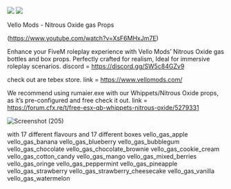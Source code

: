 ![](https://img.shields.io/github/contributors/Vello-Mods/vello_gas?logo=github)
![](https://img.shields.io/github/v/release/Vello-Mods/vello_gas?logo=github)

Vello Mods - Nitrous Oxide gas Props

(https://www.youtube.com/watch?v=XsF6MHxJm7E)

Enhance your FiveM roleplay experience with Vello Mods’ Nitrous Oxide gas bottles and box props. 
Perfectly crafted for realism, Ideal for immersive roleplay scenarios.
discord = https://discord.gg/SW5c84GZv9

check out are tebex store. 
link = https://www.vellomods.com/

We recommend using rumaier.exe with our Whippets/Nitrous Oxide props, as it’s pre-configured and free check it out.
link = https://forum.cfx.re/t/free-esx-qb-whippets-nitrous-oxide/5279331

![Screenshot (205)](https://github.com/user-attachments/assets/423538b3-0442-4150-aabe-7f0e0c0caede)

with 17 different flavours and 17 different boxes
vello_gas_apple
vello_gas_banana
vello_gas_blueberry
vello_gas_bubblegum
vello_gas_chocolate
vello_gas_chocolate_brownie
vello_gas_cookie_cream
vello_gas_cotton_candy
vello_gas_mango
vello_gas_mixed_berries
vello_gas_oringe
vello_gas_peppermint
vello_gas_pineapple
vello_gas_strawberry
vello_gas_strawberry_cheesecake
vello_gas_vanilla
vello_gas_watermelon
